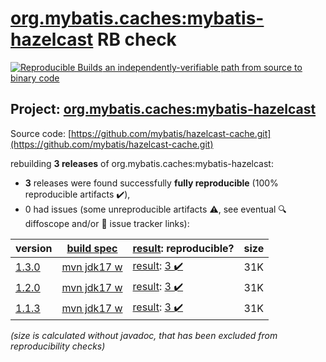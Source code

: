 [org.mybatis.caches:mybatis-hazelcast](https://central.sonatype.com/artifact/org.mybatis.caches/mybatis-hazelcast/versions) RB check
=======

[![Reproducible Builds](https://reproducible-builds.org/images/logos/rb.svg) an independently-verifiable path from source to binary code](https://reproducible-builds.org/)

## Project: [org.mybatis.caches:mybatis-hazelcast](https://central.sonatype.com/artifact/org.mybatis.caches/mybatis-hazelcast/versions)

Source code: [https://github.com/mybatis/hazelcast-cache.git](https://github.com/mybatis/hazelcast-cache.git)

rebuilding **3 releases** of org.mybatis.caches:mybatis-hazelcast:
- **3** releases were found successfully **fully reproducible** (100% reproducible artifacts :heavy_check_mark:),
- 0 had issues (some unreproducible artifacts :warning:, see eventual :mag: diffoscope and/or :memo: issue tracker links):

| version | [build spec](/BUILDSPEC.md) | [result](https://reproducible-builds.org/docs/jvm/): reproducible? | size |
| -- | --------- | ------ | -- |
| [1.3.0](https://central.sonatype.com/artifact/org.mybatis.caches/mybatis-hazelcast/1.3.0/pom) | [mvn jdk17 w](mybatis-hazelcast-1.3.0.buildspec) | [result](mybatis-hazelcast-1.3.0.buildinfo): [3 :heavy_check_mark: ](mybatis-hazelcast-1.3.0.buildcompare) | 31K |
| [1.2.0](https://central.sonatype.com/artifact/org.mybatis.caches/mybatis-hazelcast/1.2.0/pom) | [mvn jdk17 w](mybatis-hazelcast-1.2.0.buildspec) | [result](mybatis-hazelcast-1.2.0.buildinfo): [3 :heavy_check_mark: ](mybatis-hazelcast-1.2.0.buildcompare) | 31K |
| [1.1.3](https://central.sonatype.com/artifact/org.mybatis.caches/mybatis-hazelcast/1.1.3/pom) | [mvn jdk17 w](mybatis-hazelcast-1.1.3.buildspec) | [result](mybatis-hazelcast-1.1.3.buildinfo): [3 :heavy_check_mark: ](mybatis-hazelcast-1.1.3.buildcompare) | 31K |

<i>(size is calculated without javadoc, that has been excluded from reproducibility checks)</i>
